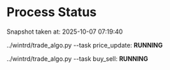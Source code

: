 # Process Status

Snapshot taken at: 2025-10-07 07:19:40

../wintrd/trade_algo.py --task price_update: **RUNNING**

../wintrd/trade_algo.py --task buy_sell: **RUNNING**

